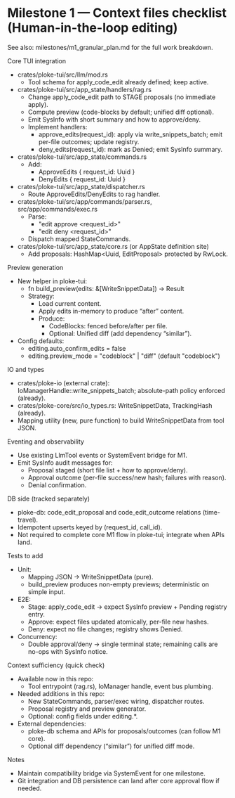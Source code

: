 # Milestone 1 — Context files checklist (Human-in-the-loop editing)

See also: milestones/m1_granular_plan.md for the full work breakdown.

Core TUI integration
- crates/ploke-tui/src/llm/mod.rs
  - Tool schema for apply_code_edit already defined; keep active.
- crates/ploke-tui/src/app_state/handlers/rag.rs
  - Change apply_code_edit path to STAGE proposals (no immediate apply).
  - Compute preview (code-blocks by default; unified diff optional).
  - Emit SysInfo with short summary and how to approve/deny.
  - Implement handlers:
    - approve_edits(request_id): apply via write_snippets_batch; emit per-file outcomes; update registry.
    - deny_edits(request_id): mark as Denied; emit SysInfo summary.
- crates/ploke-tui/src/app_state/commands.rs
  - Add:
    - ApproveEdits { request_id: Uuid }
    - DenyEdits { request_id: Uuid }
- crates/ploke-tui/src/app_state/dispatcher.rs
  - Route ApproveEdits/DenyEdits to rag handler.
- crates/ploke-tui/src/app/commands/parser.rs, src/app/commands/exec.rs
  - Parse:
    - "edit approve <request_id>"
    - "edit deny <request_id>"
  - Dispatch mapped StateCommands.
- crates/ploke-tui/src/app_state/core.rs (or AppState definition site)
  - Add proposals: HashMap<Uuid, EditProposal> protected by RwLock.

Preview generation
- New helper in ploke-tui:
  - fn build_preview(edits: &[WriteSnippetData]) -> Result<DiffPreview>
  - Strategy:
    - Load current content.
    - Apply edits in-memory to produce “after” content.
    - Produce:
      - CodeBlocks: fenced before/after per file.
      - Optional: Unified diff (add dependency “similar”).
- Config defaults:
  - editing.auto_confirm_edits = false
  - editing.preview_mode = "codeblock" | "diff" (default "codeblock")

IO and types
- crates/ploke-io (external crate): IoManagerHandle::write_snippets_batch; absolute-path policy enforced (already).
- crates/ploke-core/src/io_types.rs: WriteSnippetData, TrackingHash (already).
- Mapping utility (new, pure function) to build WriteSnippetData from tool JSON.

Eventing and observability
- Use existing LlmTool events or SystemEvent bridge for M1.
- Emit SysInfo audit messages for:
  - Proposal staged (short file list + how to approve/deny).
  - Approval outcome (per-file success/new hash; failures with reason).
  - Denial confirmation.

DB side (tracked separately)
- ploke-db: code_edit_proposal and code_edit_outcome relations (time-travel).
- Idempotent upserts keyed by (request_id, call_id).
- Not required to complete core M1 flow in ploke-tui; integrate when APIs land.

Tests to add
- Unit:
  - Mapping JSON → WriteSnippetData (pure).
  - build_preview produces non-empty previews; deterministic on simple input.
- E2E:
  - Stage: apply_code_edit → expect SysInfo preview + Pending registry entry.
  - Approve: expect files updated atomically, per-file new hashes.
  - Deny: expect no file changes; registry shows Denied.
- Concurrency:
  - Double approval/deny → single terminal state; remaining calls are no-ops with SysInfo notice.

Context sufficiency (quick check)
- Available now in this repo:
  - Tool entrypoint (rag.rs), IoManager handle, event bus plumbing.
- Needed additions in this repo:
  - New StateCommands, parser/exec wiring, dispatcher routes.
  - Proposal registry and preview generator.
  - Optional: config fields under editing.*.
- External dependencies:
  - ploke-db schema and APIs for proposals/outcomes (can follow M1 core).
  - Optional diff dependency (“similar”) for unified diff mode.

Notes
- Maintain compatibility bridge via SystemEvent for one milestone.
- Git integration and DB persistence can land after core approval flow if needed.
